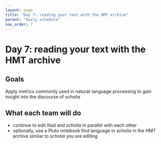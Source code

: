 ```yaml
---
layout: page
title: "Day 7: reading your text with the HMT archive"
parent: "Daily schedule"
nav_order: 7
---
```


# Day 7: reading your text with the HMT archive


## Goals

Apply metrics commonly used in natural-language processing to gain insight into the discourse of *scholia*


## What each team will do

- continue to edit *Iliad* and *scholia* in parallel with each other
- optionally, use a Pluto notebook find  language in *scholia* in the HMT archive similar to *scholia* you are editing


